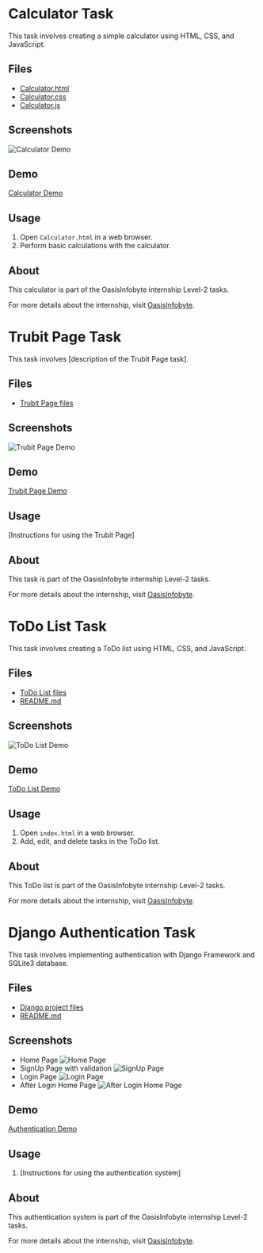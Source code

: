 # Calculator Task

This task involves creating a simple calculator using HTML, CSS, and JavaScript.

## Files

- [Calculator.html](Calculator.html)
- [Calculator.css](Calculator.css)
- [Calculator.js](Calculator.js)

## Screenshots

![Calculator Demo](https://example.com/calculator_demo.png)

## Demo

[Calculator Demo](https://www.linkedin.com/feed/update/urn:li:activity:7149275609251127296/)

## Usage

1. Open `Calculator.html` in a web browser.
2. Perform basic calculations with the calculator.

## About

This calculator is part of the OasisInfobyte internship Level-2 tasks.

For more details about the internship, visit [OasisInfobyte](https://www.linkedin.com/company/oasisinfobyte/).


# Trubit Page Task

This task involves [description of the Trubit Page task].

## Files

- [Trubit Page files](Trubit_Page/)

## Screenshots

![Trubit Page Demo](https://example.com/trubit_page_demo.png)

## Demo

[Trubit Page Demo](https://www.linkedin.com/feed/update/urn:li:activity:7152919023867809796/)

## Usage

[Instructions for using the Trubit Page]

## About

This task is part of the OasisInfobyte internship Level-2 tasks.

For more details about the internship, visit [OasisInfobyte](https://www.linkedin.com/company/oasisinfobyte/).

# ToDo List Task

This task involves creating a ToDo list using HTML, CSS, and JavaScript.

## Files

- [ToDo List files](ToDo_List/)
- [README.md](ToDo_List/README.md)

## Screenshots

![ToDo List Demo](https://example.com/todo_list_demo.png)

## Demo

[ToDo List Demo](https://www.linkedin.com/feed/update/urn:li:activity:your_todo_list_demo_link/)

## Usage

1. Open `index.html` in a web browser.
2. Add, edit, and delete tasks in the ToDo list.

## About

This ToDo list is part of the OasisInfobyte internship Level-2 tasks.

For more details about the internship, visit [OasisInfobyte](https://www.linkedin.com/company/oasisinfobyte/).


# Django Authentication Task

This task involves implementing authentication with Django Framework and SQLite3 database.

## Files

- [Django project files](Django_Authentication/)
- [README.md](Django_Authentication/README.md)

## Screenshots

- Home Page ![Home Page](https://example.com/home_page.png)
- SignUp Page with validation ![SignUp Page](https://example.com/signup_page.png)
- Login Page ![Login Page](https://example.com/login_page.png)
- After Login Home Page ![After Login Home Page](https://example.com/after_login_home_page.png)

## Demo

[Authentication Demo](https://www.linkedin.com/feed/update/urn:li:activity:your_auth_demo_link/)

## Usage

1. [Instructions for using the authentication system]

## About

This authentication system is part of the OasisInfobyte internship Level-2 tasks.

For more details about the internship, visit [OasisInfobyte](https://www.linkedin.com/company/oasisinfobyte/).
